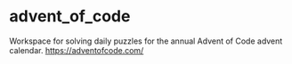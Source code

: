 # advent_of_code
Workspace for solving daily puzzles for the annual Advent of Code advent calendar. https://adventofcode.com/
